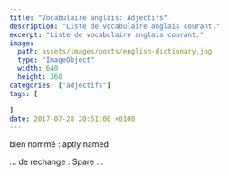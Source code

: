 ```yaml
---
title: "Vocabulaire anglais: Adjectifs"
description: "Liste de vocabulaire anglais courant."
excerpt: "Liste de vocabulaire anglais courant."
image:
  path: assets/images/posts/english-dictionary.jpg
  type: "ImageObject"
  width: 640
  height: 360
categories: ["adjectifs"]
tags: [

]
date: 2017-07-28 20:51:00 +0100
---
```


bien nommé
: aptly named

... de rechange
: Spare ...
